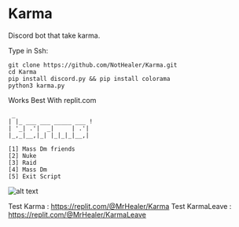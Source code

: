 # Karma
Discord bot that take karma.

Type in Ssh:
```
git clone https://github.com/NotHealer/Karma.git
cd Karma
pip install discord.py && pip install colorama
python3 karma.py
```

Works Best With replit.com

```
 _                       
| |_ ___ ___ _____ ___ ! 
| '_| .'|  _|     | .'|  
|_,_|__,|_| |_|_|_|__,|
  
[1] Mass Dm friends 
[2] Nuke
[3] Raid
[4] Mass Dm 
[5] Exit Script
```
![alt text](https://www.nicepng.com/png/detail/346-3464278_5-5c-5s-iphone-wallpaper-green-karma-fond.png)

Test Karma : https://replit.com/@MrHealer/Karma
Test KarmaLeave : https://replit.com/@MrHealer/KarmaLeave
